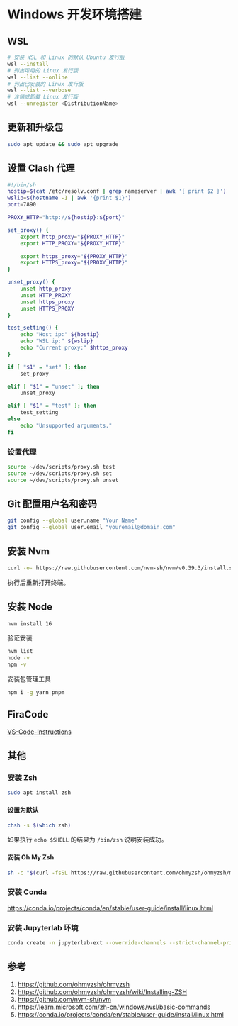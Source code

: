 # Windows 开发环境搭建

## WSL

```bash
# 安装 WSL 和 Linux 的默认 Ubuntu 发行版
wsl --install
# 列出可用的 Linux 发行版
wsl --list --online
# 列出已安装的 Linux 发行版
wsl --list --verbose
# 注销或卸载 Linux 发行版
wsl --unregister <DistributionName>
```

## 更新和升级包

```bash
sudo apt update && sudo apt upgrade
```

## 设置 Clash 代理

```bash
#!/bin/sh
hostip=$(cat /etc/resolv.conf | grep nameserver | awk '{ print $2 }')
wslip=$(hostname -I | awk '{print $1}')
port=7890

PROXY_HTTP="http://${hostip}:${port}"

set_proxy() {
    export http_proxy="${PROXY_HTTP}"
    export HTTP_PROXY="${PROXY_HTTP}"

    export https_proxy="${PROXY_HTTP}"
    export HTTPS_proxy="${PROXY_HTTP}"
}

unset_proxy() {
    unset http_proxy
    unset HTTP_PROXY
    unset https_proxy
    unset HTTPS_PROXY
}

test_setting() {
    echo "Host ip:" ${hostip}
    echo "WSL ip:" ${wslip}
    echo "Current proxy:" $https_proxy
}

if [ "$1" = "set" ]; then
    set_proxy

elif [ "$1" = "unset" ]; then
    unset_proxy

elif [ "$1" = "test" ]; then
    test_setting
else
    echo "Unsupported arguments."
fi
```

### 设置代理

```bash
source ~/dev/scripts/proxy.sh test
source ~/dev/scripts/proxy.sh set
source ~/dev/scripts/proxy.sh unset
```

## Git 配置用户名和密码

```bash
git config --global user.name "Your Name"
git config --global user.email "youremail@domain.com"
```

## 安装 Nvm

```bash
curl -o- https://raw.githubusercontent.com/nvm-sh/nvm/v0.39.3/install.sh | bash
```

执行后重新打开终端。

## 安装 Node

```bash
nvm install 16
```

验证安装

```bash
nvm list
node -v
npm -v
```

安装包管理工具

```bash
npm i -g yarn pnpm
```

## FiraCode

[VS-Code-Instructions](https://github.com/tonsky/FiraCode/wiki/VS-Code-Instructions)

## 其他

### 安装 Zsh

```bash
sudo apt install zsh
```

#### 设置为默认

```bash
chsh -s $(which zsh)
```

如果执行 `echo $SHELL` 的结果为 `/bin/zsh` 说明安装成功。

#### 安装 Oh My Zsh

```bash
sh -c "$(curl -fsSL https://raw.githubusercontent.com/ohmyzsh/ohmyzsh/master/tools/install.sh)"
```

### 安装 Conda

https://conda.io/projects/conda/en/stable/user-guide/install/linux.html

### 安装 Jupyterlab 环境

```bash
conda create -n jupyterlab-ext --override-channels --strict-channel-priority -c conda-forge -c nodefaults jupyterlab=3 cookiecutter nodejs jupyter-packaging git
```

## 参考

1. https://github.com/ohmyzsh/ohmyzsh
2. https://github.com/ohmyzsh/ohmyzsh/wiki/Installing-ZSH
3. https://github.com/nvm-sh/nvm
4. https://learn.microsoft.com/zh-cn/windows/wsl/basic-commands
5. https://conda.io/projects/conda/en/stable/user-guide/install/linux.html
